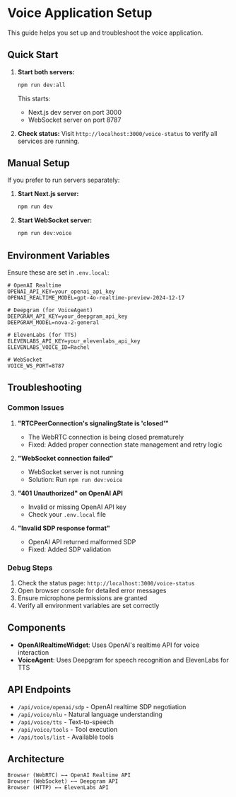 # Voice Application Setup

This guide helps you set up and troubleshoot the voice application.

## Quick Start

1. **Start both servers:**
   ```bash
   npm run dev:all
   ```
   
   This starts:
   - Next.js dev server on port 3000
   - WebSocket server on port 8787

2. **Check status:**
   Visit `http://localhost:3000/voice-status` to verify all services are running.

## Manual Setup

If you prefer to run servers separately:

1. **Start Next.js server:**
   ```bash
   npm run dev
   ```

2. **Start WebSocket server:**
   ```bash
   npm run dev:voice
   ```

## Environment Variables

Ensure these are set in `.env.local`:

```env
# OpenAI Realtime
OPENAI_API_KEY=your_openai_api_key
OPENAI_REALTIME_MODEL=gpt-4o-realtime-preview-2024-12-17

# Deepgram (for VoiceAgent)
DEEPGRAM_API_KEY=your_deepgram_api_key
DEEPGRAM_MODEL=nova-2-general

# ElevenLabs (for TTS)
ELEVENLABS_API_KEY=your_elevenlabs_api_key
ELEVENLABS_VOICE_ID=Rachel

# WebSocket
VOICE_WS_PORT=8787
```

## Troubleshooting

### Common Issues

1. **"RTCPeerConnection's signalingState is 'closed'"**
   - The WebRTC connection is being closed prematurely
   - Fixed: Added proper connection state management and retry logic

2. **"WebSocket connection failed"**
   - WebSocket server is not running
   - Solution: Run `npm run dev:voice`

3. **"401 Unauthorized" on OpenAI API**
   - Invalid or missing OpenAI API key
   - Check your `.env.local` file

4. **"Invalid SDP response format"**
   - OpenAI API returned malformed SDP
   - Fixed: Added SDP validation

### Debug Steps

1. Check the status page: `http://localhost:3000/voice-status`
2. Open browser console for detailed error messages
3. Ensure microphone permissions are granted
4. Verify all environment variables are set correctly

## Components

- **OpenAIRealtimeWidget**: Uses OpenAI's realtime API for voice interaction
- **VoiceAgent**: Uses Deepgram for speech recognition and ElevenLabs for TTS

## API Endpoints

- `/api/voice/openai/sdp` - OpenAI realtime SDP negotiation
- `/api/voice/nlu` - Natural language understanding
- `/api/voice/tts` - Text-to-speech
- `/api/voice/tools` - Tool execution
- `/api/tools/list` - Available tools

## Architecture

```
Browser (WebRTC) ←→ OpenAI Realtime API
Browser (WebSocket) ←→ Deepgram API
Browser (HTTP) ←→ ElevenLabs API
```
